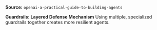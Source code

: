 **Source:** `openai-a-practical-guide-to-building-agents`

**Guardrails: Layered Defense Mechanism**
Using multiple, specialized guardrails together creates more resilient agents.
